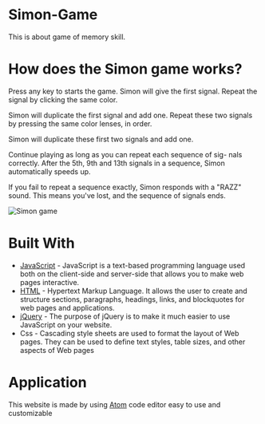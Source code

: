# Simon-Game

This is about game of memory skill.

# How does the Simon game works?

Press any key to starts the game. Simon will give the first signal. Repeat the signal by clicking the same color.

Simon will duplicate the first signal and add one. Repeat these two signals by pressing the same color lenses, in order.

Simon will duplicate these first two signals and add one.

Continue playing as long as you can repeat each sequence of sig- nals correctly. After the 5th, 9th and 13th signals in a sequence, Simon automatically speeds up.

If you fail to repeat a sequence exactly, Simon responds with a "RAZZ" sound. This means you've lost, and the sequence of signals ends.


  ![Simon game](https://user-images.githubusercontent.com/55799769/80729646-2ab8e580-8b26-11ea-9786-55f63ff631b8.PNG)
             
             
# Built With

* [JavaScript](https://www.javascript.com/) - JavaScript is a text-based programming language used both on the client-side and server-side that allows you to make web pages interactive.
* [HTML](https://html.com/) - Hypertext Markup Language. It allows the user to create and structure sections, paragraphs, headings, links, and blockquotes for web pages and applications.
* [jQuery](https://jquery.com/) - The purpose of jQuery is to make it much easier to use JavaScript on your website. 
* Css - Cascading style sheets are used to format the layout of Web pages. They can be used to define text styles, table sizes, and other aspects of Web pages

# Application

This website is made by using [Atom](https://atom.io/) code editor easy to use and customizable

